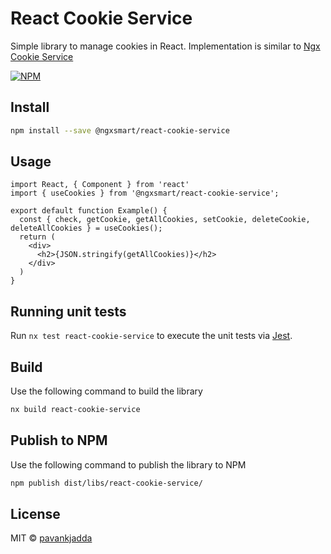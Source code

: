 # React Cookie Service

Simple library to manage cookies in React. Implementation is similar
to [Ngx Cookie Service](https://github.com/stevermeister/ngx-cookie-service)

[![NPM](https://img.shields.io/npm/v/@ngxsmart/react-cookie-service.svg)](https://www.npmjs.com/package/@ngxsmart/react-cookie-service)

## Install

```bash
npm install --save @ngxsmart/react-cookie-service
```

## Usage

```tsx
import React, { Component } from 'react'
import { useCookies } from '@ngxsmart/react-cookie-service';

export default function Example() {
  const { check, getCookie, getAllCookies, setCookie, deleteCookie, deleteAllCookies } = useCookies();
  return (
    <div>
      <h2>{JSON.stringify(getAllCookies)}</h2>
    </div>
  )
}

```

## Running unit tests

Run `nx test react-cookie-service` to execute the unit tests via [Jest](https://jestjs.io).

## Build

Use the following command to build the library

```bash
nx build react-cookie-service
```

## Publish to NPM

Use the following command to publish the library to NPM

```bash
npm publish dist/libs/react-cookie-service/
```

## License

MIT © [pavankjadda](https://github.com/pavankjadda)
